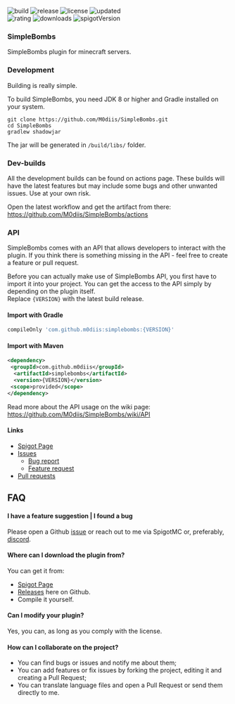<!-- Variables -->

[resourceId]: 100596

[buildImage]: https://github.com/M0diis/SimpleBombs/actions/workflows/gradle.yml/badge.svg
[releaseImage]: https://img.shields.io/github/v/release/M0diis/SimpleBombs.svg?label=github%20release
[updatedImage]: https://badges.pufler.dev/updated/M0diis/SimpleBombs
[licenseImage]: https://img.shields.io/github/license/M0diis/SimpleBombs.svg
[ratingImage]: https://img.shields.io/badge/dynamic/json.svg?color=brightgreen&label=rating&query=%24.rating.average&suffix=%20%2F%205&url=https%3A%2F%2Fapi.spiget.org%2Fv2%2Fresources%2F100596
[downloadsImage]: https://img.shields.io/badge/dynamic/json.svg?color=brightgreen&label=downloads%20%28spigotmc.org%29&query=%24.downloads&url=https%3A%2F%2Fapi.spiget.org%2Fv2%2Fresources%2F100596
[spigotVersionImage]: https://img.shields.io/badge/dynamic/json.svg?color=brightgreen&label=latest%20version%20%28spigotmc.org%29&query=%24.name&url=https%3A%2F%2Fapi.spiget.org%2Fv2%2Fresources%2F100596%2Fversions%2Flatest

<!-- End of variables block -->

![build][buildImage] ![release][releaseImage] ![license][licenseImage] ![updated][updatedImage]  
 ![rating][ratingImage] ![downloads][downloadsImage] ![spigotVersion][spigotVersionImage]

### SimpleBombs
SimpleBombs plugin for minecraft servers.

### Development
Building is really simple.

To build SimpleBombs, you need JDK 8 or higher and Gradle installed on your system.

```
git clone https://github.com/M0diis/SimpleBombs.git
cd SimpleBombs
gradlew shadowjar
```

The jar will be generated in `/build/libs/` folder. 

### Dev-builds

All the development builds can be found on actions page. These builds will have the latest features but may include some bugs and other unwanted issues. Use at your own risk.

Open the latest workflow and get the artifact from there:  
https://github.com/M0diis/SimpleBombs/actions

### API

SimpleBombs comes with an API that allows developers to interact with the plugin. If you think there is something missing in the API - feel free to create a feature or pull request.

Before you can actually make use of SimpleBombs API, you first have to import it into your project.
You can get the access to the API simply by depending on the plugin itself.  
Replace `{VERSION}` with the latest build release.

#### Import with Gradle
```groovy
compileOnly 'com.github.m0diis:simplebombs:{VERSION}'
```
#### Import with Maven
```xml
<dependency>
 <groupId>com.github.m0diis</groupId>
  <artifactId>simplebombs</artifactId>
  <version>{VERSION}</version>
 <scope>provided</scope>
</dependency>
```

Read more about the API usage on the wiki page:  
https://github.com/M0diis/SimpleBombs/wiki/API

#### Links

- [Spigot Page](https://www.spigotmc.org/resources/100382/)
- [Issues](https://github.com/M0diis/SimpleBombs/issues)
  - [Bug report](https://github.com/M0diis/SimpleBombs/issues/new?assignees=&labels=bug&template=bug_report.md&title=)
  - [Feature request](https://github.com/M0diis/SimpleBombs/issues/new?assignees=&labels=enhancement&template=feature.md)
- [Pull requests](https://github.com/M0diis/SimpleBombs/pulls)

## FAQ

#### I have a feature suggestion | I found a bug
Please open a Github [issue](https://github.com/M0diis/SimpleBombs/issues) or reach out to me via SpigotMC or, preferably, [discord](https://discord.gg/ZSzJTSWxmv).

#### Where can I download the plugin from?
You can get it from:
- [Spigot Page](https://www.spigotmc.org/resources/100596/)
- [Releases](https://github.com/M0diis/SRV-Cron/releases) here on Github.
- Compile it yourself.

#### Can I modify your plugin?
Yes, you can, as long as you comply with the license. 

#### How can I collaborate on the project?
- You can find bugs or issues and notify me about them;
- You can add features or fix issues by forking the project, editing it and creating a Pull Request;
- You can translate language files and open a Pull Request or send them directly to me.
